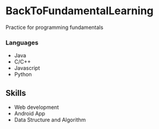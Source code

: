 # BackToFundamentalLearning

Practice for programming fundamentals

### Languages
- Java
- C/C++
- Javascript
- Python

## Skills
- Web development
- Android App
- Data Structure and Algorithm
